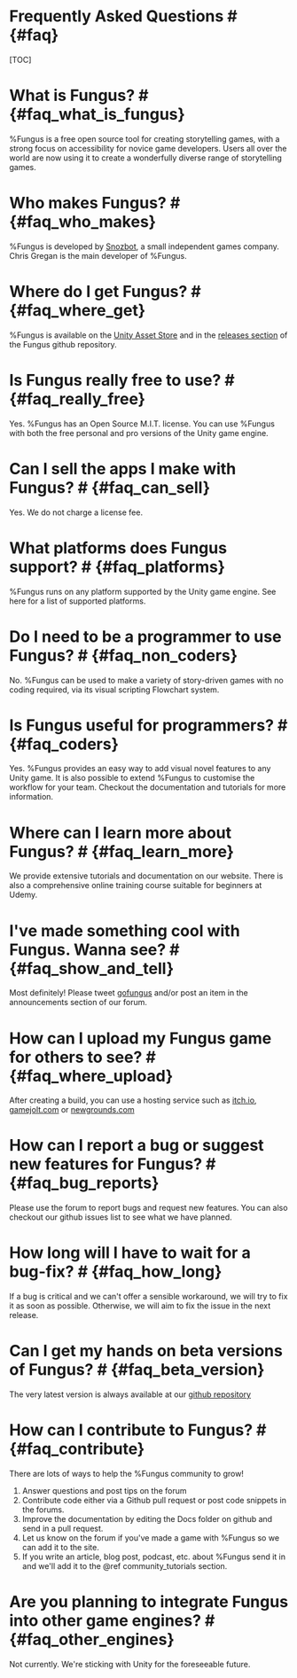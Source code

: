 # Frequently Asked Questions # {#faq}
[TOC]

# What is Fungus? # {#faq_what_is_fungus}
%Fungus is a free open source tool for creating storytelling games, with a strong focus on accessibility for novice game developers. Users all over the world are now using it to create a wonderfully diverse range of storytelling games.

# Who makes Fungus? # {#faq_who_makes}
%Fungus is developed by [Snozbot], a small independent games company. Chris Gregan is the main developer of %Fungus.

# Where do I get Fungus? # {#faq_where_get}
%Fungus is available on the [Unity Asset Store] and in the [releases section] of the Fungus github repository.

# Is Fungus really free to use? # {#faq_really_free}
Yes. %Fungus has an Open Source M.I.T. license. You can use %Fungus with both the free personal and pro versions of the Unity game engine.

# Can I sell the apps I make with Fungus? # {#faq_can_sell}
Yes. We do not charge a license fee.

# What platforms does Fungus support? # {#faq_platforms}
%Fungus runs on any platform supported by the Unity game engine. See here for a list of supported platforms.

# Do I need to be a programmer to use Fungus? # {#faq_non_coders}
No. %Fungus can be used to make a variety of story-driven games with no coding required, via its visual scripting Flowchart system.

# Is Fungus useful for programmers? # {#faq_coders}
Yes. %Fungus provides an easy way to add visual novel features to any Unity game. It is also possible to extend %Fungus to customise the workflow for your team. Checkout the documentation and tutorials for more information.

# Where can I learn more about Fungus? # {#faq_learn_more}
We provide extensive tutorials and documentation on our website. There is also a comprehensive online training course suitable for beginners at Udemy.

# I've made something cool with Fungus. Wanna see? # {#faq_show_and_tell}
Most definitely! Please tweet [gofungus] and/or post an item in the announcements section of our forum.

# How can I upload my Fungus game for others to see? # {#faq_where_upload}
After creating a build, you can use a hosting service such as [itch.io], [gamejolt.com] or [newgrounds.com]

# How can I report a bug or suggest new features for Fungus? # {#faq_bug_reports}
Please use the forum to report bugs and request new features. You can also checkout our github issues list to see what we have planned.

# How long will I have to wait for a bug-fix? # {#faq_how_long}
If a bug is critical and we can't offer a sensible workaround, we will try to fix it as soon as possible. Otherwise, we will aim to fix the issue in the next release.

# Can I get my hands on beta versions of Fungus? # {#faq_beta_version}
The very latest version is always available at our [github repository]

# How can I contribute to Fungus? # {#faq_contribute}
There are lots of ways to help the %Fungus community to grow!

1. Answer questions and post tips on the forum
2. Contribute code either via a Github pull request or post code snippets in the forums.
3. Improve the documentation by editing the Docs folder on github and send in a pull request.
4. Let us know on the forum if you've made a game with %Fungus so we can add it to the site.
5. If you write an article, blog post, podcast, etc. about %Fungus send it in and we'll add it to the @ref community_tutorials section.

# Are you planning to integrate Fungus into other game engines? # {#faq_other_engines}
Not currently. We're sticking with Unity for the foreseeable future.

[gofungus]: http://twitter.com/gofungus
[Snozbot]: http://snozbot.com
[Unity Asset Store]: http://u3d.as/f0T
[itch.io]: http://itch.io
[gamejolt.com]: http://gamejolt.com
[newgrounds.com]: http://newgrounds.com
[github repository]: https://github.com/snozbot/fungus
[releases section]: https://github.com/snozbot/fungus/releases